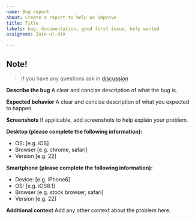 ```yaml
---
name: Bug report
about: Create a report to help us improve
title: Title
labels: bug, documentation, good first issue, help wanted
assignees: Zain-ul-din

---
```


## Note!
> if you have any questions ask in [discussion](https://github.com/Zain-ul-din/LGU-BetterTimeTable/discussions)


**Describe the bug**
A clear and concise description of what the bug is.

**Expected behavior**
A clear and concise description of what you expected to happen.

**Screenshots**
If applicable, add screenshots to help explain your problem.

**Desktop (please complete the following information):**
 - OS: [e.g. iOS]
 - Browser [e.g. chrome, safari]
 - Version [e.g. 22]

**Smartphone (please complete the following information):**
 - Device: [e.g. iPhone6]
 - OS: [e.g. iOS8.1]
 - Browser [e.g. stock browser, safari]
 - Version [e.g. 22]

**Additional context**
Add any other context about the problem here.
